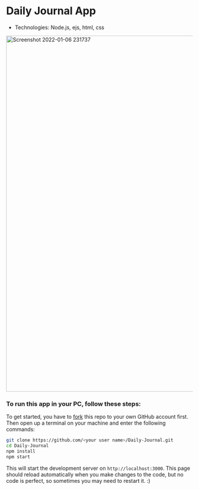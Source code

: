 # Daily Journal App
- Technologies: Node.js, ejs, html, css
<img width="960" alt="Screenshot 2022-01-06 231737" src="https://user-images.githubusercontent.com/67941687/148429696-485b850e-b880-4eb9-ba82-32dd27b0a88e.png">

### To run this app in your PC, follow these steps:
To get started, you have to [fork](https://github.com/palakyadav1807/Daily-Journal/fork) this repo to your own GitHub account first. Then open up a terminal on your machine and enter the following commands:

```bash
git clone https://github.com/<your user name>/Daily-Journal.git
cd Daily-Journal
npm install
npm start
```

This will start the development server on `http://localhost:3000`. This page should reload automatically when you make changes to the code, but no code is perfect, so sometimes you may need to restart it. :)
